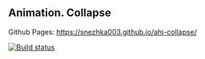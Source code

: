 ## Animation. Collapse
Github Pages: https://snezhka003.github.io/ahj-collapse/

[![Build status](https://ci.appveyor.com/api/projects/status/cytnojaiyqbpgnke?svg=true)](https://ci.appveyor.com/project/snezhka003/ahj-collapse)
